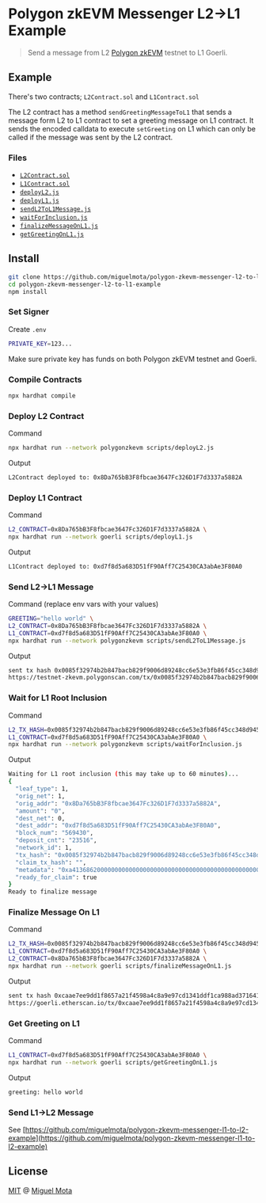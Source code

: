 # Polygon zkEVM Messenger L2->L1 Example

> Send a message from L2 [Polygon zkEVM](https://polygon.technology/polygon-zkevm) testnet to L1 Goerli.

## Example

There's two contracts; `L2Contract.sol` and `L1Contract.sol`

The L2 contract has a method `sendGreetingMessageToL1` that sends a message form L2 to L1 contract to set a greeting message on L1 contract.
It sends the encoded calldata to execute `setGreeting` on L1 which can only be called if the message was sent by the L2 contract.

### Files

- [`L2Contract.sol`](./contracts/L2Contract.sol)
- [`L1Contract.sol`](./contracts/L1Contract.sol)
- [`deployL2.js`](./script/deployL2.js)
- [`deployL1.js`](./scripts/deployL1.js)
- [`sendL2ToL1Message.js`](./scripts/sendL2ToL1Message.js)
- [`waitForInclusion.js`](./scripts/waitForInclusion.js)
- [`finalizeMessageOnL1.js`](./scripts/finalizeMessageOnL1.js)
- [`getGreetingOnL1.js`](./scripts/getGreetingOnL1.js)

## Install

```sh
git clone https://github.com/miguelmota/polygon-zkevm-messenger-l2-to-l1-example.git
cd polygon-zkevm-messenger-l2-to-l1-example
npm install
```

### Set Signer

Create `.env`

```sh
PRIVATE_KEY=123...
```

Make sure private key has funds on both Polygon zkEVM testnet and Goerli.

### Compile Contracts

```sh
npx hardhat compile
```

### Deploy L2 Contract

Command

```sh
npx hardhat run --network polygonzkevm scripts/deployL2.js
```

Output

```sh
L2Contract deployed to: 0x8Da765bB3F8fbcae3647Fc326D1F7d3337a5882A
```

### Deploy L1 Contract

Command

```sh
L2_CONTRACT=0x8Da765bB3F8fbcae3647Fc326D1F7d3337a5882A \
npx hardhat run --network goerli scripts/deployL1.js
```

Output

```sh
L1Contract deployed to: 0xd7f8d5a683D51fF90Aff7C25430CA3abAe3F80A0
```

### Send L2->L1 Message

Command (replace env vars with your values)

```sh
GREETING="hello world" \
L2_CONTRACT=0x8Da765bB3F8fbcae3647Fc326D1F7d3337a5882A \
L1_CONTRACT=0xd7f8d5a683D51fF90Aff7C25430CA3abAe3F80A0 \
npx hardhat run --network polygonzkevm scripts/sendL2ToL1Message.js
```

Output

```sh
sent tx hash 0x0085f32974b2b847bacb829f9006d89248cc6e53e3fb86f45cc348d94542ca22
https://testnet-zkevm.polygonscan.com/tx/0x0085f32974b2b847bacb829f9006d89248cc6e53e3fb86f45cc348d94542ca22
```

### Wait for L1 Root Inclusion

Command

```sh
L2_TX_HASH=0x0085f32974b2b847bacb829f9006d89248cc6e53e3fb86f45cc348d94542ca22 \
L1_CONTRACT=0xd7f8d5a683D51fF90Aff7C25430CA3abAe3F80A0 \
npx hardhat run --network polygonzkevm scripts/waitForInclusion.js
```

Output

```sh
Waiting for L1 root inclusion (this may take up to 60 minutes)...
{
  "leaf_type": 1,
  "orig_net": 1,
  "orig_addr": "0x8Da765bB3F8fbcae3647Fc326D1F7d3337a5882A",
  "amount": "0",
  "dest_net": 0,
  "dest_addr": "0xd7f8d5a683D51fF90Aff7C25430CA3abAe3F80A0",
  "block_num": "569430",
  "deposit_cnt": "23516",
  "network_id": 1,
  "tx_hash": "0x0085f32974b2b847bacb829f9006d89248cc6e53e3fb86f45cc348d94542ca22",
  "claim_tx_hash": "",
  "metadata": "0xa41368620000000000000000000000000000000000000000000000000000000000000020000000000000000000000000000000000000000000000000000000000000000b68656c6c6f20776f726c64000000000000000000000000000000000000000000",
  "ready_for_claim": true
}
Ready to finalize message
```

### Finalize Message On L1

Command

```sh
L2_TX_HASH=0x0085f32974b2b847bacb829f9006d89248cc6e53e3fb86f45cc348d94542ca22 \
L1_CONTRACT=0xd7f8d5a683D51fF90Aff7C25430CA3abAe3F80A0 \
L2_CONTRACT=0x8Da765bB3F8fbcae3647Fc326D1F7d3337a5882A \
npx hardhat run --network goerli scripts/finalizeMessageOnL1.js
```

Output

```sh
sent tx hash 0xcaae7ee9dd1f8657a21f4598a4c8a9e97cd1341ddf1ca988ad371641bc3993af
https://goerli.etherscan.io/tx/0xcaae7ee9dd1f8657a21f4598a4c8a9e97cd1341ddf1ca988ad371641bc3993af
```

### Get Greeting on L1

Command

```sh
L1_CONTRACT=0xd7f8d5a683D51fF90Aff7C25430CA3abAe3F80A0 \
npx hardhat run --network goerli scripts/getGreetingOnL1.js
```

Output

```sh
greeting: hello world
```

### Send L1->L2 Message

See [https://github.com/miguelmota/polygon-zkevm-messenger-l1-to-l2-example](https://github.com/miguelmota/polygon-zkevm-messenger-l1-to-l2-example)

## License

[MIT](./LICENSE) @ [Miguel Mota](https://github.com/miguelmota)

